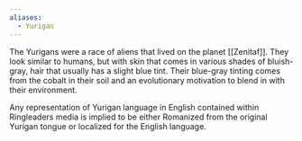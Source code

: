 ```yaml
---
aliases:
  - Yurigan
---
```

The Yurigans were a race of aliens that lived on the planet [[Zenitaf]]. They look similar to humans, but with skin that comes in various shades of bluish-gray, hair that usually has a slight blue tint. Their blue-gray tinting comes from the cobalt in their soil and an evolutionary motivation to blend in with their environment.

Any representation of Yurigan language in English contained within Ringleaders media is implied to be either Romanized from the original Yurigan tongue or localized for the English language.